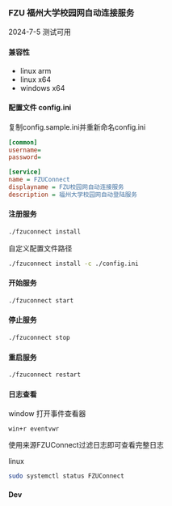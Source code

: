 ### FZU 福州大学校园网自动连接服务

2024-7-5 测试可用

#### 兼容性
- linux arm
- linux x64
- windows x64

#### 配置文件 config.ini
复制config.sample.ini并重新命名config.ini
``` ini
[common]
username=
password=

[service]
name = FZUConnect
displayname = FZU校园网自动连接服务
description = 福州大学校园网自动登陆服务
```

#### 注册服务
``` sh
./fzuconnect install
```

自定义配置文件路径
``` sh
./fzuconnect install -c ./config.ini 
```

#### 开始服务
``` sh
./fzuconnect start
```

#### 停止服务
``` sh
./fzuconnect stop
```

#### 重启服务
``` sh
./fzuconnect restart
```

#### 日志查看
window 打开事件查看器
```
win+r eventvwr
```
使用来源FZUConnect过滤日志即可查看完整日志

linux
``` sh
sudo systemctl status FZUConnect
```

#### Dev
